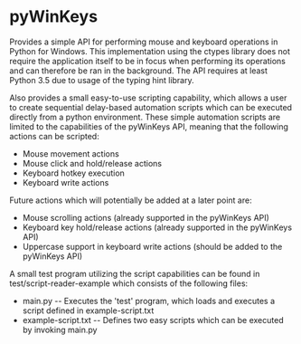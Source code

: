 # pyWinKeys
Provides a simple API for performing mouse and keyboard operations in Python for Windows. This implementation using the ctypes library does not require the application itself to be in focus when performing its operations and can therefore be ran in the background. The API requires at least Python 3.5 due to usage of the typing hint library.

Also provides a small easy-to-use scripting capability, which allows a user to create sequential delay-based automation scripts which can be executed directly from a python environment. These simple automation scripts are limited to the capabilities of the pyWinKeys API, meaning that the following actions can be scripted:

- Mouse movement actions
- Mouse click and hold/release actions
- Keyboard hotkey execution
- Keyboard write actions

Future actions which will potentially be added at a later point are:
- Mouse scrolling actions (already supported in the pyWinKeys API)
- Keyboard key hold/release actions (already supported in the pyWinKeys API)
- Uppercase support in keyboard write actions (should be added to the pyWinKeys API)

A small test program utilizing the script capabilities can be found in test/script-reader-example which consists of the following files:
- main.py
-- Executes the 'test' program, which loads and executes a script defined in example-script.txt
- example-script.txt
-- Defines two easy scripts which can be executed by invoking main.py